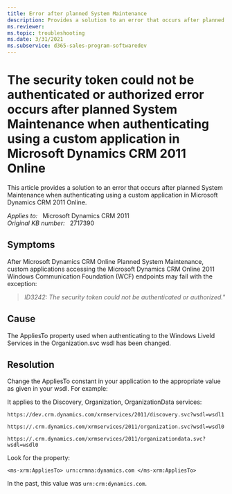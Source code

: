 ```yaml
---
title: Error after planned System Maintenance
description: Provides a solution to an error that occurs after planned System Maintenance when authenticating using a custom application
ms.reviewer: 
ms.topic: troubleshooting
ms.date: 3/31/2021
ms.subservice: d365-sales-program-softwaredev
---
```

# The security token could not be authenticated or authorized error occurs after planned System Maintenance when authenticating using a custom application in Microsoft Dynamics CRM 2011 Online

This article provides a solution to an error that occurs after planned System Maintenance when authenticating using a custom application in Microsoft Dynamics CRM 2011 Online.

_Applies to:_ &nbsp; Microsoft Dynamics CRM 2011  
_Original KB number:_ &nbsp; 2717390

## Symptoms

After Microsoft Dynamics CRM Online Planned System Maintenance, custom applications accessing the Microsoft Dynamics CRM Online 2011 Windows Communication Foundation (WCF) endpoints may fail with the exception:

> *ID3242: The security token could not be authenticated or authorized."*

## Cause

The AppliesTo property used when authenticating to the Windows LiveId Services in the Organization.svc wsdl has been changed.

## Resolution

Change the AppliesTo constant in your application to the appropriate value as given in your wsdl. For example:

It applies to the Discovery, Organization, OrganizationData services:

`https://dev.crm.dynamics.com/xrmservices/2011/discovery.svc?wsdl=wsdl1`

`https://.crm.dynamics.com/xrmservices/2011/organization.svc?wsdl=wsdl0`

`https://.crm.dynamics.com/xrmservices/2011/organizationdata.svc?wsdl=wsdl0`

Look for the property:

`<ms-xrm:AppliesTo> urn:crmna:dynamics.com </ms-xrm:AppliesTo>`

In the past, this value was `urn:crm:dynamics.com`.
